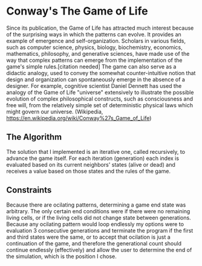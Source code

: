 # Conway's The Game of Life
Since its publication, the Game of Life has attracted much interest because of the surprising ways in which the patterns can evolve. It provides an example of emergence and self-organization. Scholars in various fields, such as computer science, physics, biology, biochemistry, economics, mathematics, philosophy, and generative sciences, have made use of the way that complex patterns can emerge from the implementation of the game's simple rules.[citation needed] The game can also serve as a didactic analogy, used to convey the somewhat counter-intuitive notion that design and organization can spontaneously emerge in the absence of a designer. For example, cognitive scientist Daniel Dennett has used the analogy of the Game of Life "universe" extensively to illustrate the possible evolution of complex philosophical constructs, such as consciousness and free will, from the relatively simple set of deterministic physical laws which might govern our universe. (Wikipedia, https://en.wikipedia.org/wiki/Conway%27s_Game_of_Life)

## The Algorithm
The solution that I implemented is an iterative one, called recursively, to advance the game itself. For each iteration (generation) each index is evaluated based on its current neighbors' states (alive or dead) and receives a value based on those states and the rules of the game.

## Constraints
Because there are ocilating patterns, determining a game end state was arbitrary. The only certain end conditions were if there were no remaining living cells, or if the living cells did not change state between generations. Because any ocilating pattern would loop endlessly my options were to evaluation 3 consecutive generations and terminate the program if the first and third states were the same, or to accept that ocilation is just a continuation of the game, and therefore the generational count should continue endlessly (effectively) and allow the user to determine the end of the simulation, which is the position I chose. 